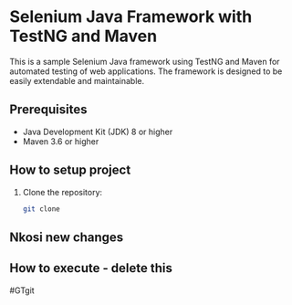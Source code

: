 # Selenium Java Framework with TestNG and Maven
This is a sample Selenium Java framework using TestNG and Maven for automated testing of web applications. The framework is designed to be easily extendable and maintainable.

## Prerequisites
- Java Development Kit (JDK) 8 or higher
- Maven 3.6 or higher
## How to setup project
1. Clone the repository:
   ```bash
   git clone

## Nkosi new changes

## How to execute - delete this
#GTgit 